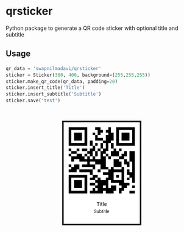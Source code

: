 # qrsticker

Python package to generate a QR code sticker with optional title and subtitle

## Usage

```python
qr_data = 'swapnilmadavi/qrsticker'
sticker = Sticker(300, 400, background=(255,255,255))
sticker.make_qr_code(qr_data, padding=20)
sticker.insert_title('Title')
sticker.insert_subtitle('Subtitle')
sticker.save('test')
```
</br>

<p align="center">
  <img src="test.png" alt="Result sticker" width=200 border="4"/>
</p>
